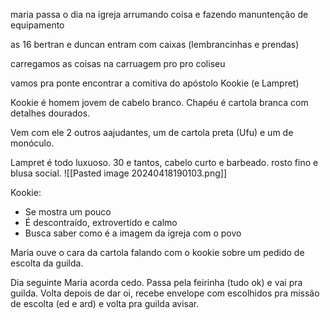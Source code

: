 maria passa o dia na igreja arrumando coisa e fazendo manuntenção de equipamento

as 16 bertran e duncan entram com caixas (lembrancinhas e prendas)

carregamos as coisas na carruagem pro pro coliseu

vamos pra ponte encontrar a comitiva do apóstolo Kookie (e Lampret)

Kookie é homem jovem de cabelo branco. Chapéu é cartola branca com detalhes dourados.

Vem com ele 2 outros aajudantes, um de cartola preta (Ufu) e um de monóculo.

Lampret é todo luxuoso. 30 e tantos, cabelo curto e barbeado. rosto fino e blusa social.
![[Pasted image 20240418190103.png]]

Kookie:
- Se mostra um pouco
- É descontraído, extrovertido e calmo
- Busca saber como é a imagem da igreja com o povo

Maria ouve o cara da cartola falando com o kookie sobre um pedido de escolta da guilda.

Dia seguinte Maria acorda cedo. Passa pela feirinha (tudo ok) e vai pra guilda. Volta depois de dar oi, recebe envelope com escolhidos pra missão de escolta (ed e ard) e volta pra guilda avisar.

